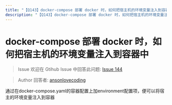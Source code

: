 ```yaml
---
title: "【Q143】docker-compose 部署 docker 时，如何把宿主机的环境变量注入到容器中 | docker高频面试题"
description: "【Q143】docker-compose 部署 docker 时，如何把宿主机的环境变量注入到容器中 字节跳动面试题、阿里腾讯面试题、美团小米面试题。"
---
```


# docker-compose 部署 docker 时，如何把宿主机的环境变量注入到容器中

> Issue
> 欢迎在 Gtihub Issue 中回答此问题: [Issue 144](https://github.com/shfshanyue/Daily-Question/issues/144)

> Author
> 回答者: [ansonlovecoding](https://github.com/ansonlovecoding)

通过在docker-compose.yaml的容器配置上加environment配置项，便可以将宿主的环境变量注入到容器
